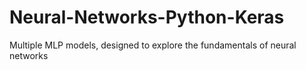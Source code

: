# Neural-Networks-Python-Keras
Multiple MLP models, designed to explore the fundamentals of neural networks

